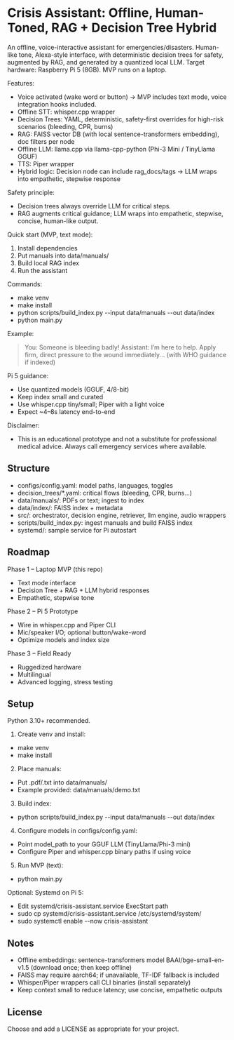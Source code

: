# Crisis Assistant: Offline, Human-Toned, RAG + Decision Tree Hybrid

An offline, voice-interactive assistant for emergencies/disasters. Human-like tone, Alexa-style interface, with deterministic decision trees for safety, augmented by RAG, and generated by a quantized local LLM. Target hardware: Raspberry Pi 5 (8GB). MVP runs on a laptop.

Features:
- Voice activated (wake word or button) → MVP includes text mode, voice integration hooks included.
- Offline STT: whisper.cpp wrapper
- Decision Trees: YAML, deterministic, safety-first overrides for high-risk scenarios (bleeding, CPR, burns)
- RAG: FAISS vector DB (with local sentence-transformers embedding), doc filters per node
- Offline LLM: llama.cpp via llama-cpp-python (Phi-3 Mini / TinyLlama GGUF)
- TTS: Piper wrapper
- Hybrid logic: Decision node can include rag_docs/tags → LLM wraps into empathetic, stepwise response

Safety principle:
- Decision trees always override LLM for critical steps.
- RAG augments critical guidance; LLM wraps into empathetic, stepwise, concise, human-like output.

Quick start (MVP, text mode):
1) Install dependencies
2) Put manuals into data/manuals/
3) Build local RAG index
4) Run the assistant

Commands:
- make venv
- make install
- python scripts/build_index.py --input data/manuals --out data/index
- python main.py

Example:
> You: Someone is bleeding badly!
> Assistant: I’m here to help. Apply firm, direct pressure to the wound immediately... (with WHO guidance if indexed)

Pi 5 guidance:
- Use quantized models (GGUF, 4/8-bit)
- Keep index small and curated
- Use whisper.cpp tiny/small; Piper with a light voice
- Expect ~4–8s latency end-to-end

Disclaimer:
- This is an educational prototype and not a substitute for professional medical advice. Always call emergency services where available.

## Structure

- configs/config.yaml: model paths, languages, toggles
- decision_trees/*.yaml: critical flows (bleeding, CPR, burns...)
- data/manuals/: PDFs or text; ingest to index
- data/index/: FAISS index + metadata
- src/: orchestrator, decision engine, retriever, llm engine, audio wrappers
- scripts/build_index.py: ingest manuals and build FAISS index
- systemd/: sample service for Pi autostart

## Roadmap

Phase 1 – Laptop MVP (this repo)
- Text mode interface
- Decision Tree + RAG + LLM hybrid responses
- Empathetic, stepwise tone

Phase 2 – Pi 5 Prototype
- Wire in whisper.cpp and Piper CLI
- Mic/speaker I/O; optional button/wake-word
- Optimize models and index size

Phase 3 – Field Ready
- Ruggedized hardware
- Multilingual
- Advanced logging, stress testing

## Setup

Python 3.10+ recommended.

1) Create venv and install:
- make venv
- make install

2) Place manuals:
- Put .pdf/.txt into data/manuals/
- Example provided: data/manuals/demo.txt

3) Build index:
- python scripts/build_index.py --input data/manuals --out data/index

4) Configure models in configs/config.yaml:
- Point model_path to your GGUF LLM (TinyLlama/Phi-3 mini)
- Configure Piper and whisper.cpp binary paths if using voice

5) Run MVP (text):
- python main.py

Optional: Systemd on Pi 5:
- Edit systemd/crisis-assistant.service ExecStart path
- sudo cp systemd/crisis-assistant.service /etc/systemd/system/
- sudo systemctl enable --now crisis-assistant

## Notes

- Offline embeddings: sentence-transformers model BAAI/bge-small-en-v1.5 (download once; then keep offline)
- FAISS may require aarch64; if unavailable, TF-IDF fallback is included
- Whisper/Piper wrappers call CLI binaries (install separately)
- Keep context small to reduce latency; use concise, empathetic outputs

## License
Choose and add a LICENSE as appropriate for your project.